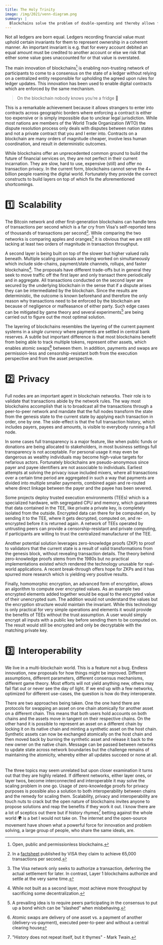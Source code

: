 ```yaml
---
title: The Holy Trinity
image: /img/2021/venn-diagram.png
summary: |
  Blockchains solve the problem of double-spending and thereby allows financial ledgers to be distributed among peers who maintain the invariants collectively without resorting to entrusting a centralized entity with the ledger. At the same time technical limitations still remain, hindering greater adoption of the technology. We identify the biggest unsolved challenges and what is being done to crack the nut. 🥜
---
```


Not all ledgers are born equal. Ledgers recording financial value must uphold certain invariants for them to represent ownership in a coherent manner. An important invariant is e.g. that for every account debited an equal amount must be credited to another account or else we risk that either some value goes unaccounted for or that value is overstated. 

The main innovation of blockchains[^1] is enabling non-trusting network of participants to come to a consensus on the state of a ledger without relying on a centralized entity responsible for upholding the agreed upon rules for ledger updates. This innovation has been used to enable digital contracts which are enforced by the same mechanism. 

> On the blockchain nobody knows you’re a fridge 👀

This is a remarkable achievement because it allows strangers to enter into contracts across geographic borders where enforcing a contract is either too expensive or is simply impossible due to unclear legal jurisdiction. While most nations are members of the World Trade Organization (WTO) the dispute resolution process only deals with disputes between nation states and not a private contract that you and I enter into. Contracts on a blockchain are many orders of magnitude cheaper, involve less human coordination, and result in deterministic outcomes. 

While blockchains offer an unprecedented common ground to build the future of financial services on, they are not perfect in their current incarnation. They are slow, hard to use, expensive (still) and offer no transaction privacy. In the current form, blockchains cannot serve the 4+ billion people roaming the digital world. Fortunately they provide the correct constructs to build layers on top of which fix the aforementioned shortcomings. 

[^1]: Open, public and permissionless blockchains.

# 1️⃣ &nbsp;Scalability

The Bitcoin network and other first-generation blockchains can handle tens of transactions per second which is a far cry from Visa's self-reported tens of thousands of transactions per second[^6]. While comparing the two networks is comparing apples and oranges[^2] it is obvious that we are still lacking at least two orders of magnitude in transaction throughput.

A second layer is being built on top of the slower but higher valued rails beneath. Multiple scaling proposals are being worked on simultaneously which include side-chains, payment/state channels, rollups, and faster blockchains[^3]. The proposals have different trade-offs but in general they seek to move traffic off the first layer and only transact there periodically and in aggregate. All transactions conducted on the second layer are secured by the underlying blockchain in the sense that if a dispute arises they can be intermediated by the blockchain. Since the results are deterministic, the outcome is known beforehand and therefore the only reason why transactions need to be enforced by the blockchain are because of negligence or malfeasance of either party. Such edge cases can be mitigated by game theory and several experiments[^4] are being carried out to figure out the most optimal solution.

The layering of blockchains resembles the layering of the current payment systems in a *single currency* where payments are settled in central bank reserves. A subtle but important difference is that most blockchains benefit from being able to track multiple tokens, represent other assets, which enables atomic swaps[^5] between them. In addition, payments and swaps are permission-less and censorship-resistant both from the execution perspective and from the asset perspective.

[^6]: In a [factsheet](https://usa.visa.com/dam/VCOM/download/corporate/media/visanet-technology/aboutvisafactsheet.pdf) published by VISA they claim to achieve 65,000 transactions per second.

[^2]: The Visa network only seeks to authorize a transaction, deferring the actual settlement for later. In contrast, Layer 1 blockchains authorize and settle at the very same time.

[^3]: While not built as a second layer, most achieve more throughput by sacrificing some decentralization. 

[^4]: A prevailing idea is to require peers participating in the consensus to put up a bond which can be “slashed” when misbehaving.

[^5]: Atomic swaps are delivery of one asset vs. a payment of another (delivery-vs-payment), executed peer-to-peer and without a central clearing house

# 2️⃣ &nbsp;Privacy

Full nodes are an important agent in blockchain networks. Their role is to validate that transactions abide by the network rules. The way most blockchains accomplish that is to broadcast all the transactions through a peer-to-peer network and mandate that the full nodes transform the state from the genesis state to the current state by applying each transaction in order, one by one. The side-effect is that the full transaction history, which includes payers, payees and amounts, is visible to everybody running a full node. 

In some cases full transparency is a major feature, like when public funds or donations are being allocated to stakeholders, in most business settings full transparency is not acceptable. For personal usage it may even be dangerous as wealthy individuals may become high-value targets for nefarious actors. Fortunately blockchains are pseudo-anonymous since payer and payee identifiers are not associable to individuals. Earliest attempts at solving the privacy issue included mixers, where all transactions over a certain time period are aggregated in such a way that payments are divided into multiple smaller payments, combined again and re-routed where direct linkage between the payer and the payee has been severed. 

Some projects deploy trusted execution environments (TEEs) which is a specialized hardware, with segregated CPU and memory, which guarantees that data contained in the TEE, like private a private key, is completely isolated from the outside. Encrypted data can there for be computed on, by sending it to the TEE, where it gets decrypted, computed on, and re-encrypted before it is returned again. A network of TEEs operated by untrusting peers can provide a censorship-resistant and private computing, if participants are willing to trust the centralized manufacturer of the TEE.

Another potential solution leverages zero-knowledge proofs (ZKP) to proof to validators that the current state is a result of valid transformations from the genesis block, without revealing transaction details. The theory behind zero-knowledge proofs stems from the 1980s but no practical implementations existed which rendered the technology unusable for real-world applications. A recent break-through offers hope for ZKPs and it has spurred more research which is yielding very positive results. 

Finally, homomorphic encryption, an advanced form of encryption, allows an algorithm to compute over encrypted values. As an example two encrypted elements added together would be equal to the encrypted value of their unencrypted sum. The addition would not understand the values but the encryption structure would maintain the invariant. While this technology is only practical for very simple operations and elements it would provide the benefits of TEEs without the trust assumption. A user would simply encrypt all inputs with a public key before sending them to be computed on. The result would still be encrypted and only be decryptable with the matching private key. 

# 3️⃣ &nbsp;Interoperability

We live in a multi-blockchain world. This is a feature not a bug. Endless innovation, new proposals for how things might be improved. Different assumptions, different parameters, different consensus mechanisms, different game theory. Most efforts will not yield anything new, others may fail flat out or never see the day of light. If we end up with a few networks, optimized for different use-cases, the question is how do they interoperate. 

There are two approaches being taken. One the one hand there are protocols for swapping an asset on one chain atomically for another asset on a different chain. This means that both users hold accounts on both chains and the assets move in tangent on their respective chains. On the other hand it is possible to represent an asset on a different chain by locking it on its native chain and minting a synthetic asset on the host chain. Synthetic assets can now be exchanged atomically on the host chain and then moved back by burning the synthetic asset and release it back to the new owner on the native chain. Message can be passed between networks to update state across network boundaries but the challenge remains of maintaining the atomicity, whereby either all updates succeed or none at all.
\
\
\
The three topics may seem unrelated but upon closer examination it turns out that they are highly related. If different networks, either layer ones, or layer twos, become interconnected and interoperable it may solve the scaling problem in one go. Usage of zero-knowledge proofs for privacy purposes is possible also a solution to both interoperability between chains and the remedy for scaling them. Scalability, privacy and interoperability are touch nuts to crack but the open nature of blockchains invites anyone to propose solutions and reap the benefits if they work it out. I know there are a lot of sceptics out there but if history rhymes[^7] betting against the whole world 🌍 is a bet I would not take on. The internet and the open-source movement have shown what a powerful force for innovation and problem solving, a large group of people, who share the same ideals, are.

[^7]: "History does not repeat itself, but it thymes" - Mark Twain.
